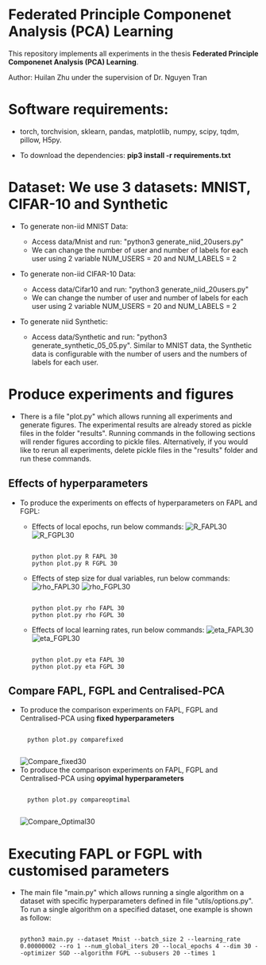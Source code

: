 # Federated Principle Componenet Analysis (PCA) Learning

This repository implements all experiments in the thesis **Federated Principle Componenet Analysis (PCA) Learning**.
  
Author: Huilan Zhu under the supervision of Dr. Nguyen Tran

# Software requirements:
- torch, torchvision, sklearn, pandas, matplotlib, numpy, scipy, tqdm, pillow, H5py.

- To download the dependencies: **pip3 install -r requirements.txt**
  
# Dataset: We use 3 datasets: MNIST, CIFAR-10 and Synthetic
- To generate non-iid MNIST Data: 
  - Access data/Mnist and run: "python3 generate_niid_20users.py"
  - We can change the number of user and number of labels for each user using 2 variable NUM_USERS = 20 and NUM_LABELS = 2

- To generate non-iid CIFAR-10 Data: 
    - Access data/Cifar10 and run: "python3 generate_niid_20users.py"
    - We can change the number of user and number of labels for each user using 2 variable NUM_USERS = 20 and NUM_LABELS = 2
- To generate niid Synthetic:
  - Access data/Synthetic and run: "python3 generate_synthetic_05_05.py". Similar to MNIST data, the Synthetic data is configurable with the number of users and the numbers of labels for each user.

# Produce experiments and figures

- There is a file "plot.py" which allows running all experiments and generate figures. The experimental results are already stored as pickle files in the folder "results". Running commands in the following sections will render figures according to pickle files. Alternatively, if you would like to rerun all experiments, delete pickle files in the "results" folder and run these commands. 


## Effects of hyperparameters
- To produce the experiments on effects of hyperparameters on FAPL and FGPL:

  - Effects of local epochs, run below commands:
  ![R_FAPL30](https://user-images.githubusercontent.com/49133012/147864147-ac9a7e23-5d3b-40c5-8887-1c02ec1bbe54.png)
  ![R_FGPL30](https://user-images.githubusercontent.com/49133012/147864148-1a3d761b-c7bf-4662-8594-7715c4f631fd.png)


    <pre><code>
    python plot.py R FAPL 30 
    python plot.py R FGPL 30
    </code></pre>
  - Effects of step size for dual variables, run below commands:
  ![rho_FAPL30](https://user-images.githubusercontent.com/49133012/147864163-dbca6de0-8c61-426c-b7ab-68ce99a09012.png)
  ![rho_FGPL30](https://user-images.githubusercontent.com/49133012/147864164-7eaaa3ed-80ea-4103-a4b7-09d3d2bdc5ce.png)

    <pre><code>
    python plot.py rho FAPL 30 
    python plot.py rho FGPL 30
    </code></pre>
  - Effects of local learning rates, run below commands:
  ![eta_FAPL30](https://user-images.githubusercontent.com/49133012/147864179-1a9ac552-7dfe-4f7d-b3f1-913b5cb7463c.png)
  ![eta_FGPL30](https://user-images.githubusercontent.com/49133012/147864178-704e7479-e3e6-4c89-9a94-e819f1820e05.png)
    <pre><code>
    python plot.py eta FAPL 30 
    python plot.py eta FGPL 30
    </code></pre>
## Compare FAPL, FGPL and Centralised-PCA
- To produce the comparison experiments on FAPL, FGPL and Centralised-PCA using **fixed hyperparameters**
    <pre><code>
    python plot.py comparefixed
    </code></pre>
    ![Compare_fixed30](https://user-images.githubusercontent.com/49133012/147864060-d7d14993-4dfe-42a4-9d85-906354d7ae1e.png)
- To produce the comparison experiments on FAPL, FGPL and Centralised-PCA using **opyimal hyperparameters**
    <pre><code>
    python plot.py compareoptimal
    </code></pre>
    ![Compare_Optimal30](https://user-images.githubusercontent.com/49133012/147864142-e40c209e-82a5-40ed-bf8a-6843fe6d5386.png)


# Executing FAPL or FGPL with customised parameters
  - The main file "main.py" which allows running a single algorithm on a dataset with specific hyperparameters defined in file "utils/options.py". To run a single algorithm on a specified dataset, one example is shown as follow: 
    <pre><code>
    python3 main.py --dataset Mnist --batch_size 2 --learning_rate 0.00000002 --ro 1 --num_global_iters 20 --local_epochs 4 --dim 30 --optimizer SGD --algorithm FGPL --subusers 20 --times 1
    </code></pre>
    
  
